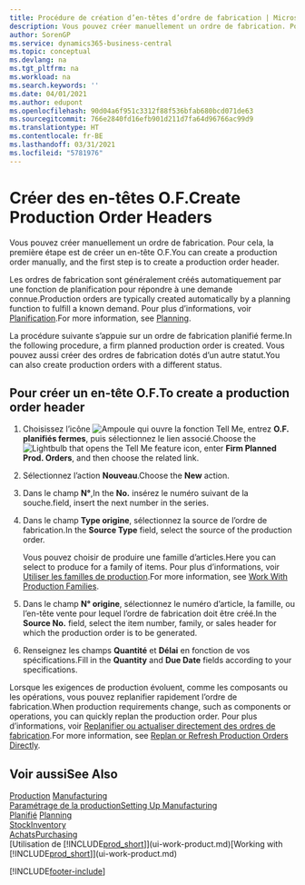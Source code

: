```yaml
---
title: Procédure de création d’en-têtes d’ordre de fabrication | Microsoft Docs
description: Vous pouvez créer manuellement un ordre de fabrication. Pour cela, la première étape est de créer un en-tête O.F.
author: SorenGP
ms.service: dynamics365-business-central
ms.topic: conceptual
ms.devlang: na
ms.tgt_pltfrm: na
ms.workload: na
ms.search.keywords: ''
ms.date: 04/01/2021
ms.author: edupont
ms.openlocfilehash: 90d04a6f951c3312f88f536bfab680bcd071de63
ms.sourcegitcommit: 766e2840fd16efb901d211d7fa64d96766ac99d9
ms.translationtype: HT
ms.contentlocale: fr-BE
ms.lasthandoff: 03/31/2021
ms.locfileid: "5781976"
---
```

# <a name="create-production-order-headers"></a><span data-ttu-id="f2a7b-103">Créer des en-têtes O.F.</span><span class="sxs-lookup"><span data-stu-id="f2a7b-103">Create Production Order Headers</span></span>
<span data-ttu-id="f2a7b-104">Vous pouvez créer manuellement un ordre de fabrication. Pour cela, la première étape est de créer un en-tête O.F.</span><span class="sxs-lookup"><span data-stu-id="f2a7b-104">You can create a production order manually, and the first step is to create a production order header.</span></span>

<span data-ttu-id="f2a7b-105">Les ordres de fabrication sont généralement créés automatiquement par une fonction de planification pour répondre à une demande connue.</span><span class="sxs-lookup"><span data-stu-id="f2a7b-105">Production orders are typically created automatically by a planning function to fulfill a known demand.</span></span> <span data-ttu-id="f2a7b-106">Pour plus d’informations, voir [Planification](production-planning.md).</span><span class="sxs-lookup"><span data-stu-id="f2a7b-106">For more information, see [Planning](production-planning.md).</span></span>   

<span data-ttu-id="f2a7b-107">La procédure suivante s’appuie sur un ordre de fabrication planifié ferme.</span><span class="sxs-lookup"><span data-stu-id="f2a7b-107">In the following procedure, a firm planned production order is created.</span></span> <span data-ttu-id="f2a7b-108">Vous pouvez aussi créer des ordres de fabrication dotés d’un autre statut.</span><span class="sxs-lookup"><span data-stu-id="f2a7b-108">You can also create production orders with a different status.</span></span>  

## <a name="to-create-a-production-order-header"></a><span data-ttu-id="f2a7b-109">Pour créer un en-tête O.F.</span><span class="sxs-lookup"><span data-stu-id="f2a7b-109">To create a production order header</span></span>  
1.  <span data-ttu-id="f2a7b-110">Choisissez l’icône ![Ampoule qui ouvre la fonction Tell Me](media/ui-search/search_small.png "Dites-moi ce que vous voulez faire"), entrez **O.F. planifiés fermes**, puis sélectionnez le lien associé.</span><span class="sxs-lookup"><span data-stu-id="f2a7b-110">Choose the ![Lightbulb that opens the Tell Me feature](media/ui-search/search_small.png "Tell me what you want to do") icon, enter **Firm Planned Prod. Orders**, and then choose the related link.</span></span>  
2.  <span data-ttu-id="f2a7b-111">Sélectionnez l’action **Nouveau**.</span><span class="sxs-lookup"><span data-stu-id="f2a7b-111">Choose the **New** action.</span></span>  
3.  <span data-ttu-id="f2a7b-112">Dans le champ **N°**,</span><span class="sxs-lookup"><span data-stu-id="f2a7b-112">In the **No.**</span></span> <span data-ttu-id="f2a7b-113">insérez le numéro suivant de la souche.</span><span class="sxs-lookup"><span data-stu-id="f2a7b-113">field, insert the next number in the series.</span></span>  
4.  <span data-ttu-id="f2a7b-114">Dans le champ **Type origine**, sélectionnez la source de l’ordre de fabrication.</span><span class="sxs-lookup"><span data-stu-id="f2a7b-114">In the **Source Type** field, select the source of the production order.</span></span>

    <span data-ttu-id="f2a7b-115">Vous pouvez choisir de produire une famille d’articles.</span><span class="sxs-lookup"><span data-stu-id="f2a7b-115">Here you can select to produce for a family of items.</span></span> <span data-ttu-id="f2a7b-116">Pour plus d’informations, voir [Utiliser les familles de production](production-how-work-family.md).</span><span class="sxs-lookup"><span data-stu-id="f2a7b-116">For more information, see [Work With Production Families](production-how-work-family.md).</span></span>
5.  <span data-ttu-id="f2a7b-117">Dans le champ **N° origine**, sélectionnez le numéro d’article, la famille, ou l’en-tête vente pour lequel l’ordre de fabrication doit être créé.</span><span class="sxs-lookup"><span data-stu-id="f2a7b-117">In the **Source No.** field, select the item number, family, or sales header for which the production order is to be generated.</span></span>  
6.  <span data-ttu-id="f2a7b-118">Renseignez les champs **Quantité** et **Délai** en fonction de vos spécifications.</span><span class="sxs-lookup"><span data-stu-id="f2a7b-118">Fill in the **Quantity** and **Due Date** fields according to your specifications.</span></span>  

<span data-ttu-id="f2a7b-119">Lorsque les exigences de production évoluent, comme les composants ou les opérations, vous pouvez replanifier rapidement l’ordre de fabrication.</span><span class="sxs-lookup"><span data-stu-id="f2a7b-119">When production requirements change, such as components or operations, you can quickly replan the production order.</span></span> <span data-ttu-id="f2a7b-120">Pour plus d’informations, voir [Replanifier ou actualiser directement des ordres de fabrication](production-how-to-replan-refresh-production-orders.md).</span><span class="sxs-lookup"><span data-stu-id="f2a7b-120">For more information, see [Replan or Refresh Production Orders Directly](production-how-to-replan-refresh-production-orders.md).</span></span> 

## <a name="see-also"></a><span data-ttu-id="f2a7b-121">Voir aussi</span><span class="sxs-lookup"><span data-stu-id="f2a7b-121">See Also</span></span>  
<span data-ttu-id="f2a7b-122">[Production](production-manage-manufacturing.md)  </span><span class="sxs-lookup"><span data-stu-id="f2a7b-122">[Manufacturing](production-manage-manufacturing.md)  </span></span>  
[<span data-ttu-id="f2a7b-123">Paramétrage de la production</span><span class="sxs-lookup"><span data-stu-id="f2a7b-123">Setting Up Manufacturing</span></span>](production-configure-production-processes.md)  
<span data-ttu-id="f2a7b-124">[Planifié](production-planning.md)    </span><span class="sxs-lookup"><span data-stu-id="f2a7b-124">[Planning](production-planning.md)    </span></span>  
[<span data-ttu-id="f2a7b-125">Stock</span><span class="sxs-lookup"><span data-stu-id="f2a7b-125">Inventory</span></span>](inventory-manage-inventory.md)  
[<span data-ttu-id="f2a7b-126">Achats</span><span class="sxs-lookup"><span data-stu-id="f2a7b-126">Purchasing</span></span>](purchasing-manage-purchasing.md)  
<span data-ttu-id="f2a7b-127">[Utilisation de [!INCLUDE[prod_short](includes/prod_short.md)]](ui-work-product.md)</span><span class="sxs-lookup"><span data-stu-id="f2a7b-127">[Working with [!INCLUDE[prod_short](includes/prod_short.md)]](ui-work-product.md)</span></span>


[!INCLUDE[footer-include](includes/footer-banner.md)]